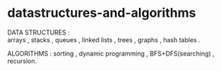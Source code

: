 # datastructures-and-algorithms

DATA STRUCTURES :  
arrays , 
stacks ,
queues ,
linked lists ,
trees ,
graphs ,
hash tables .

ALGORITHMS : 
sorting ,
dynamic programming ,
BFS+DFS(searching) ,
recursion.

